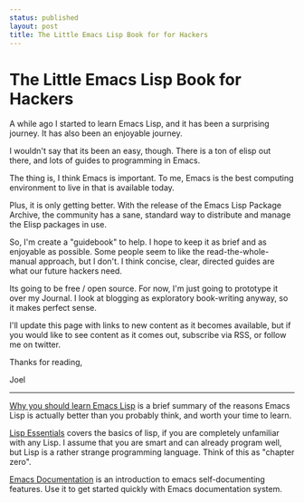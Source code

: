 ```yaml
---
status: published
layout: post
title: The Little Emacs Lisp Book for for Hackers
---
```


# The Little Emacs Lisp Book for Hackers #


A while ago I started to learn Emacs Lisp, and it has
been a surprising journey. It has also been an enjoyable journey.

I wouldn't say that its been an easy, though. There is a ton of elisp
out there, and lots of guides to programming in Emacs. 

The thing is, I think Emacs is important. To me, Emacs is the best
computing environment to live in that is available today. 

Plus, it is only getting better. With the release of the Emacs Lisp
Package Archive, the community has a sane, standard way to distribute
and manage the Elisp packages in use.

So, I'm  create a "guidebook" to help. I hope to keep it as brief
and as enjoyable as possible. Some people seem to like the
read-the-whole-manual approach, but I don't. I think concise, clear,
directed guides are what our future hackers need.

Its going to be free / open source. For now, I'm just going to
prototype it over my Journal. I look at blogging as exploratory
book-writing anyway, so it makes perfect sense. 

I'll update this page with links to new content as it becomes
available, but if you would like to see content as it comes out,
subscribe via RSS, or follow me on twitter. 

Thanks for reading, 

Joel


---- 

[Why you should learn Emacs Lisp](/2012/05/23/why-you-should-learn-elisp.html)
is a brief summary of the reasons Emacs Lisp is actually better than
you probably think, and worth your time to learn. 

[Lisp Essentials](/2012/05/26/emacs-lisp-for-hackers-part-1-lisp-essentials.html)
covers the basics of lisp, if you are completely unfamiliar with any
Lisp. I assume that you are smart and can already program well, but
Lisp is a rather strange programming language. Think of this as
"chapter zero".

[Emacs Documentation](/2012/08/18/emacs-lisp-for-hackers-part-2-emacs-documentation.html)
is an introduction to emacs self-documenting features. Use it to get
started quickly with Emacs documentation system. 


